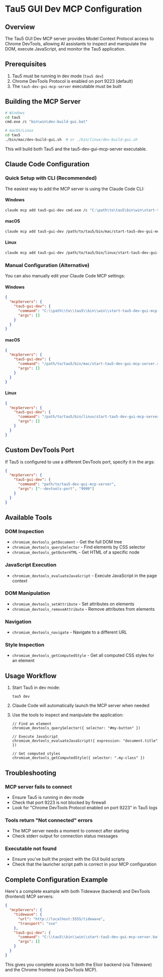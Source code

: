 # Tau5 GUI Dev MCP Configuration

## Overview
The Tau5 GUI Dev MCP server provides Model Context Protocol access to Chrome DevTools, allowing AI assistants to inspect and manipulate the DOM, execute JavaScript, and monitor the Tau5 application.

## Prerequisites
1. Tau5 must be running in dev mode (`tau5 dev`)
2. Chrome DevTools Protocol is enabled on port 9223 (default)
3. The `tau5-dev-gui-mcp-server` executable must be built

## Building the MCP Server
```bash
# Windows
cd tau5
cmd.exe /c "bin\win\dev-build-gui.bat"

# macOS/Linux
cd tau5
./bin/mac/dev-build-gui.sh  # or ./bin/linux/dev-build-gui.sh
```

This will build both Tau5 and the tau5-dev-gui-mcp-server executable.

## Claude Code Configuration

### Quick Setup with CLI (Recommended)

The easiest way to add the MCP server is using the Claude Code CLI:

#### Windows
```bash
claude mcp add tau5-gui-dev cmd.exe /c "C:\path\to\tau5\bin\win\start-tau5-dev-gui-mcp-server.bat"
```

#### macOS
```bash
claude mcp add tau5-gui-dev /path/to/tau5/bin/mac/start-tau5-dev-gui-mcp-server.sh
```

#### Linux
```bash
claude mcp add tau5-gui-dev /path/to/tau5/bin/linux/start-tau5-dev-gui-mcp-server.sh
```

### Manual Configuration (Alternative)

You can also manually edit your Claude Code MCP settings:

#### Windows
```json
{
  "mcpServers": {
    "tau5-gui-dev": {
      "command": "C:\\path\\to\\tau5\\bin\\win\\start-tau5-dev-gui-mcp-server.bat",
      "args": []
    }
  }
}
```

#### macOS
```json
{
  "mcpServers": {
    "tau5-gui-dev": {
      "command": "/path/to/tau5/bin/mac/start-tau5-dev-gui-mcp-server.sh",
      "args": []
    }
  }
}
```

#### Linux
```json
{
  "mcpServers": {
    "tau5-gui-dev": {
      "command": "/path/to/tau5/bin/linux/start-tau5-dev-gui-mcp-server.sh",
      "args": []
    }
  }
}
```

## Custom DevTools Port
If Tau5 is configured to use a different DevTools port, specify it in the args:

```json
{
  "mcpServers": {
    "tau5-gui-dev": {
      "command": "path/to/tau5-dev-gui-mcp-server",
      "args": ["--devtools-port", "9999"]
    }
  }
}
```

## Available Tools

### DOM Inspection
- `chromium_devtools_getDocument` - Get the full DOM tree
- `chromium_devtools_querySelector` - Find elements by CSS selector
- `chromium_devtools_getOuterHTML` - Get HTML of a specific node

### JavaScript Execution
- `chromium_devtools_evaluateJavaScript` - Execute JavaScript in the page context

### DOM Manipulation
- `chromium_devtools_setAttribute` - Set attributes on elements
- `chromium_devtools_removeAttribute` - Remove attributes from elements

### Navigation
- `chromium_devtools_navigate` - Navigate to a different URL

### Style Inspection
- `chromium_devtools_getComputedStyle` - Get all computed CSS styles for an element

## Usage Workflow

1. Start Tau5 in dev mode:
   ```
   tau5 dev
   ```

2. Claude Code will automatically launch the MCP server when needed

3. Use the tools to inspect and manipulate the application:
   ```
   // Find an element
   chromium_devtools_querySelector({ selector: "#my-button" })
   
   // Execute JavaScript
   chromium_devtools_evaluateJavaScript({ expression: "document.title" })
   
   // Get computed styles
   chromium_devtools_getComputedStyle({ selector: ".my-class" })
   ```

## Troubleshooting

### MCP server fails to connect
- Ensure Tau5 is running in dev mode
- Check that port 9223 is not blocked by firewall
- Look for "Chrome DevTools Protocol enabled on port 9223" in Tau5 logs

### Tools return "Not connected" errors
- The MCP server needs a moment to connect after starting
- Check stderr output for connection status messages

### Executable not found
- Ensure you've built the project with the GUI build scripts
- Check that the launcher script path is correct in your MCP configuration

## Complete Configuration Example

Here's a complete example with both Tidewave (backend) and DevTools (frontend) MCP servers:

```json
{
  "mcpServers": {
    "tidewave": {
      "url": "http://localhost:5555/tidewave",
      "transport": "sse"
    },
    "tau5-gui-dev": {
      "command": "C:\\tau5\\bin\\win\\start-tau5-dev-gui-mcp-server.bat",
      "args": []
    }
  }
}
```

This gives you complete access to both the Elixir backend (via Tidewave) and the Chrome frontend (via DevTools MCP).